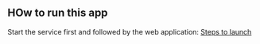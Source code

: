 ## HOw to run this app

Start the service first and followed by the web application: [Steps to launch](github-service/Release2.md)
